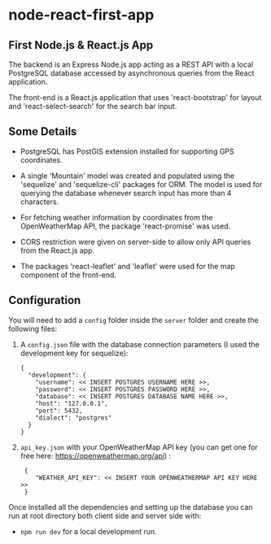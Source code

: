 # node-react-first-app
## First Node.js &amp; React.js App

The backend is an Express Node.js app acting as a REST API with a local PostgreSQL database accessed by asynchronous queries from the React application. 

The front-end is a React.js application that uses 'react-bootstrap' for layout and 'react-select-search' for the search bar input.

## Some Details

- PostgreSQL has PostGIS extension installed for supporting GPS coordinates.

- A single 'Mountain' model was created and populated using the 'sequelize' and 'sequelize-cli' packages for ORM. The model is used for querying the database whenever search input has more than 4 characters.

- For fetching weather information by coordinates from the OpenWeatherMap API, the package 'react-promise' was used.

- CORS restriction were given on server-side to allow only API queries from the React.js app.

- The packages 'react-leaflet' and 'leaflet' were used for the map component of the front-end.

## Configuration

You will need to add a `config` folder inside the `server` folder and create the following files:
 
1. A `config.json` file with the database connection parameters (I used the development key for sequelize):
    ```
    {
      "development": {
        "username": << INSERT POSTGRES USERNAME HERE >>,
        "password": << INSERT POSTGRES PASSWORD HERE >>,
        "database": << INSERT POSTGRES DATABASE NAME HERE >>,
        "host": "127.0.0.1",
        "port": 5432,
        "dialect": "postgres"
      }
    }
    ```
2. `api_key.json` with your OpenWeatherMap API key (you can get one for free here: https://openweathermap.org/api) :
    ```
     {
        "WEATHER_API_KEY": << INSERT YOUR OPENWEATHERMAP API KEY HERE >>
     }
    ```

Once installed all the dependencies and setting up the database you can run at root directory both client side and server side with:
- `npm run dev` for a local development run.


